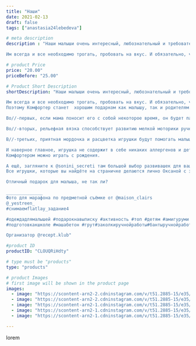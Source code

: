 ```yaml
---
title: "Наши"
date: 2021-02-13
draft: false
tags: ["anastasia24lebedeva"]

# meta description
description : "Наши малыши очень интересный, любознательный и требовательный народ.

Им всегда и все необходимо трогать, пробовать на вкус. И обязательно, чтобы рядом кто//-то"

# product Price
price: "20.00"
priceBefore: "25.00"

# Product Short Description
shortDescription: "Наши малыши очень интересный, любознательный и требовательный народ.

Им всегда и все необходимо трогать, пробовать на вкус. И обязательно, чтобы рядом кто//-то был.
Поэтому Комфортер станет  хорошим подарком как малышу, так и родителям.

Во//-первых, если мама поносит его с собой некоторое время, он будет пахнуть мамой. Это будет успокаивать малыша.

Во//-вторых, рельефная вязка способствует развитию мелкой моторики ручек.

В//-третьих, приятная мордочка и расцветка игрушки будут помогать малышу знакомиться с окружающим миром.

И наверное главное, игрушка не содержит в себе никаких аллергенов и деталей, которые малыш сможет проглотить.
Комфортером можно играть с рождения.

А ещё, загляните к @sonini_secreti там большой выбор развивашек для ваших малышей. Оксана может подсказать что подойдёт конкретно вашему малышу, чтобы ему было интересно играть и развиваться с пользой.
Все игрушки, которые вы найдёте на страничке делаются лично Оксаной с заботой о детках.

Отличный подарок для малыша, не так ли?

______________
Фото для марафона по предметной съёмке от @maison_clairs
@_yestreen_
#снимаемflatlay_задание4

#одеждадлямалышей #подарокнавыписку #активность #топ #детям #амигуруми #экотовары #подушкисгречихой #именнойдержатель #силиконовыйгрызунок #подарки_детям  #развивающие_игрушки  #развивашкидлядетей #детскоеразвитие #гринвейдлявсех #домбезхимии #экопродукция #держательгрызунок #булавочкаотсглаза #репетиторволжский
#подготовкакшколе #машабетон #грут#заколкиручнойработы#бантыручнойработы

Организатор @recept.klub"

#product ID
productID: "CLOUQRiHdty"

# type must be "products"
type: "products"

# product Images
# first image will be shown in the product page
images:
  - image: "https://scontent-arn2-2.cdninstagram.com/v/t51.2885-15/e35/149660638_116067937119161_6367186487154424310_n.jpg?_nc_ht=scontent-arn2-2.cdninstagram.com&_nc_cat=105&_nc_ohc=1mz1u-WU0AcAX_RougX&se=7&tp=1&oh=907e4addbb2e2bf469f4e7eb38e39354&oe=605D3CC7&ig_cache_key=MjUwODAzMTExODMwMzc5MzA2Ng%3D%3D.2"
  - image: "https://scontent-arn2-2.cdninstagram.com/v/t51.2885-15/e35/148947277_3533958010066800_7644268182257794402_n.jpg?_nc_ht=scontent-arn2-2.cdninstagram.com&_nc_cat=100&_nc_ohc=JJhGi8Wk2ccAX_fU85D&se=7&tp=1&oh=24712e1a3cee0b078f2d52a926620286&oe=605B9B8A&ig_cache_key=MjUwODAzMTExODI5NTM0NjE1Ng%3D%3D.2"
  - image: "https://scontent-arn2-1.cdninstagram.com/v/t51.2885-15/e35/148938783_3859722760760553_7081298158916425561_n.jpg?_nc_ht=scontent-arn2-1.cdninstagram.com&_nc_cat=109&_nc_ohc=MUQ-RNCn8X8AX_lgJ0G&se=8&tp=1&oh=8bf2975a99b7e140cfc7d39d15bd09d1&oe=605A76D3&ig_cache_key=MjUwODAzMTExODI3ODUwODkyNQ%3D%3D.2"
  - image: "https://scontent-arn2-1.cdninstagram.com/v/t51.2885-15/e35/149405000_1202265533524386_7340730816113722873_n.jpg?_nc_ht=scontent-arn2-1.cdninstagram.com&_nc_cat=106&_nc_ohc=UNPjIkct6xkAX9x10GC&tp=1&oh=117a18e9b78ecbc9d5e6981483440b63&oe=605A7494&ig_cache_key=MjUwODAzMTExODM5NTkyNDkwNg%3D%3D.2"
  - image: "https://scontent-arn2-1.cdninstagram.com/v/t51.2885-15/e35/148698678_1353002758392326_4490213292047366960_n.jpg?_nc_ht=scontent-arn2-1.cdninstagram.com&_nc_cat=102&_nc_ohc=symT3Mt1rH4AX-g3dCp&se=8&tp=1&oh=72e568b2278bd9380c8ae34307b13e96&oe=605B68CB&ig_cache_key=MjUwODAzMTExODI5NTM0MzQ5NA%3D%3D.2"

---
```

lorem
